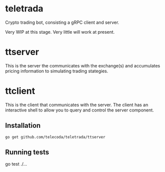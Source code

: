 # teletrada
Crypto trading bot, consisting a gRPC client and server.

Very WIP at this stage. Very little will work at present.

# ttserver

This is the server the communicates with the exchange(s) and accumulates pricing information to simulating trading stategies.

# ttclient

This is the client that communicates with the server.  The client has an interactive shell to allow you to query and control the server component.

## Installation

    go get github.com/telecoda/teletrada/ttserver

## Running tests

   go test ./...